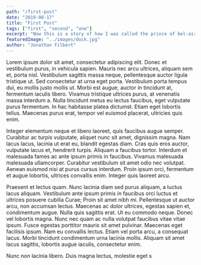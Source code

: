 ```yaml
---
path: "/first-post"
date: "2019-08-17"
title: "First Post"
tags: ["first", "second", "one"]
excerpt: "Now this is a story of how I was called the prince of bel-air"
featuredImage: "../images/duck.jpg"
author: "Jonathan Filbert"
---
```


Lorem ipsum dolor sit amet, consectetur adipiscing elit. Donec et vestibulum purus, in vehicula sapien. Mauris nec arcu ultrices, aliquam sem et, porta nisl. Vestibulum sagittis massa neque, pellentesque auctor ligula tristique ut. Sed consectetur at urna eget porta. Vestibulum porta tempus dui, eu mollis justo mollis ut. Morbi est augue, auctor in tincidunt at, fermentum iaculis libero. Vivamus tristique ultrices purus, at venenatis massa interdum a. Nulla tincidunt metus eu lectus faucibus, eget vulputate purus fermentum. In hac habitasse platea dictumst. Etiam eget lobortis tellus. Maecenas purus erat, tempor vel euismod placerat, ultricies quis enim.

Integer elementum neque et libero laoreet, quis faucibus augue semper. Curabitur ac turpis vulputate, aliquet nunc sit amet, dignissim magna. Nam lacus lacus, lacinia ut erat eu, blandit egestas diam. Cras quis eros auctor, vulputate lacus et, hendrerit turpis. Aliquam a faucibus tortor. Interdum et malesuada fames ac ante ipsum primis in faucibus. Vivamus malesuada malesuada ullamcorper. Curabitur vestibulum sit amet odio nec volutpat. Aenean euismod nisi at purus cursus interdum. Proin ipsum orci, fermentum et augue lobortis, ultrices convallis enim. Integer quis laoreet arcu.

Praesent et lectus quam. Nunc lacinia diam sed purus aliquam, a luctus lacus aliquam. Vestibulum ante ipsum primis in faucibus orci luctus et ultrices posuere cubilia Curae; Proin sit amet nibh mi. Pellentesque ut auctor arcu, non accumsan lectus. Maecenas ac dolor ultrices, egestas sapien et, condimentum augue. Nulla quis sagittis erat. Ut eu commodo neque. Donec vel lobortis magna. Nunc nec quam ac nulla volutpat faucibus vitae vitae ipsum. Fusce egestas porttitor mauris sit amet pulvinar. Maecenas eget facilisis ipsum. Nam eu convallis lectus. Etiam vel porta arcu, a consequat lacus. Morbi tincidunt condimentum urna lacinia mollis. Aliquam sit amet lacus sagittis, lobortis augue iaculis, consectetur enim.

Nunc non lacinia libero. Duis magna lectus, molestie eget s
